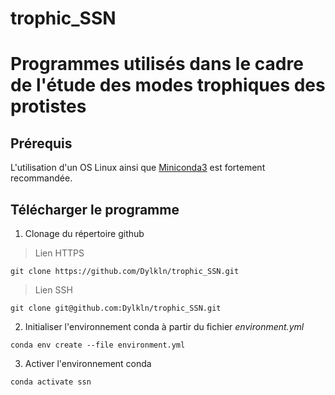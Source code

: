 # trophic_SSN

# Programmes utilisés dans le cadre de l'étude des modes trophiques des protistes

## Prérequis

L'utilisation d'un OS Linux ainsi que [Miniconda3](https://docs.conda.io/en/latest/miniconda.html) est fortement recommandée.

## Télécharger le programme

1. Clonage du répertoire github

> Lien HTTPS

```
git clone https://github.com/Dylkln/trophic_SSN.git
```

> Lien SSH

```
git clone git@github.com:Dylkln/trophic_SSN.git
```

2. Initialiser l'environnement conda à partir du fichier *environment.yml*

```
conda env create --file environment.yml
```

3. Activer l'environnement conda

```
conda activate ssn
```
